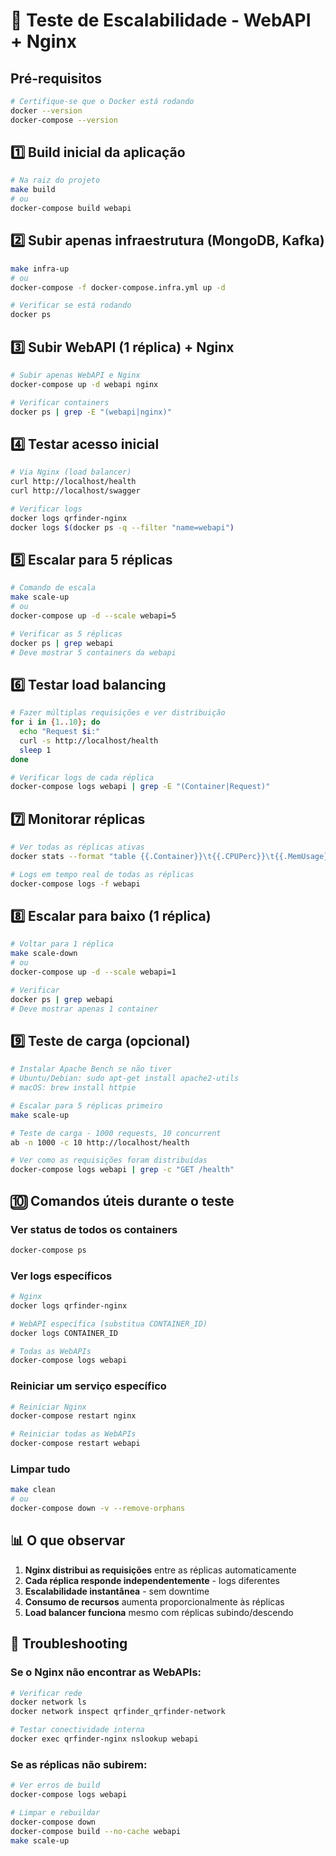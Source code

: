 # 🚀 Teste de Escalabilidade - WebAPI + Nginx

## Pré-requisitos
```bash
# Certifique-se que o Docker está rodando
docker --version
docker-compose --version
```

## 1️⃣ Build inicial da aplicação
```bash
# Na raiz do projeto
make build
# ou
docker-compose build webapi
```

## 2️⃣ Subir apenas infraestrutura (MongoDB, Kafka)
```bash
make infra-up
# ou
docker-compose -f docker-compose.infra.yml up -d

# Verificar se está rodando
docker ps
```

## 3️⃣ Subir WebAPI (1 réplica) + Nginx
```bash
# Subir apenas WebAPI e Nginx
docker-compose up -d webapi nginx

# Verificar containers
docker ps | grep -E "(webapi|nginx)"
```

## 4️⃣ Testar acesso inicial
```bash
# Via Nginx (load balancer)
curl http://localhost/health
curl http://localhost/swagger

# Verificar logs
docker logs qrfinder-nginx
docker logs $(docker ps -q --filter "name=webapi")
```

## 5️⃣ Escalar para 5 réplicas
```bash
# Comando de escala
make scale-up
# ou
docker-compose up -d --scale webapi=5

# Verificar as 5 réplicas
docker ps | grep webapi
# Deve mostrar 5 containers da webapi
```

## 6️⃣ Testar load balancing
```bash
# Fazer múltiplas requisições e ver distribuição
for i in {1..10}; do
  echo "Request $i:"
  curl -s http://localhost/health
  sleep 1
done

# Verificar logs de cada réplica
docker-compose logs webapi | grep -E "(Container|Request)"
```

## 7️⃣ Monitorar réplicas
```bash
# Ver todas as réplicas ativas
docker stats --format "table {{.Container}}\t{{.CPUPerc}}\t{{.MemUsage}}"

# Logs em tempo real de todas as réplicas
docker-compose logs -f webapi
```

## 8️⃣ Escalar para baixo (1 réplica)
```bash
# Voltar para 1 réplica
make scale-down
# ou
docker-compose up -d --scale webapi=1

# Verificar
docker ps | grep webapi
# Deve mostrar apenas 1 container
```

## 9️⃣ Teste de carga (opcional)
```bash
# Instalar Apache Bench se não tiver
# Ubuntu/Debian: sudo apt-get install apache2-utils
# macOS: brew install httpie

# Escalar para 5 réplicas primeiro
make scale-up

# Teste de carga - 1000 requests, 10 concurrent
ab -n 1000 -c 10 http://localhost/health

# Ver como as requisições foram distribuídas
docker-compose logs webapi | grep -c "GET /health"
```

## 🔟 Comandos úteis durante o teste

### Ver status de todos os containers
```bash
docker-compose ps
```

### Ver logs específicos
```bash
# Nginx
docker logs qrfinder-nginx

# WebAPI específica (substitua CONTAINER_ID)
docker logs CONTAINER_ID

# Todas as WebAPIs
docker-compose logs webapi
```

### Reiniciar um serviço específico
```bash
# Reiniciar Nginx
docker-compose restart nginx

# Reiniciar todas as WebAPIs
docker-compose restart webapi
```

### Limpar tudo
```bash
make clean
# ou
docker-compose down -v --remove-orphans
```

## 📊 O que observar

1. **Nginx distribui as requisições** entre as réplicas automaticamente
2. **Cada réplica responde independentemente** - logs diferentes
3. **Escalabilidade instantânea** - sem downtime
4. **Consumo de recursos** aumenta proporcionalmente às réplicas
5. **Load balancer funciona** mesmo com réplicas subindo/descendo

## 🐛 Troubleshooting

### Se o Nginx não encontrar as WebAPIs:
```bash
# Verificar rede
docker network ls
docker network inspect qrfinder_qrfinder-network

# Testar conectividade interna
docker exec qrfinder-nginx nslookup webapi
```

### Se as réplicas não subirem:
```bash
# Ver erros de build
docker-compose logs webapi

# Limpar e rebuildar
docker-compose down
docker-compose build --no-cache webapi
make scale-up
```
